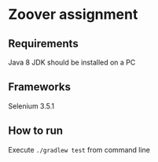 # Zoover assignment

## Requirements

Java 8 JDK should be installed on a PC

## Frameworks

Selenium 3.5.1

## How to run

Execute `./gradlew test` from command line
